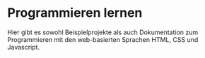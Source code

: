 # Programmieren lernen
Hier gibt es sowohl Beispielprojekte als auch Dokumentation zum Programmieren mit den web-basierten Sprachen HTML, CSS und Javascript.
